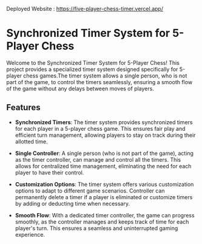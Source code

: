 
Deployed Website : https://five-player-chess-timer.vercel.app/

# Synchronized Timer System for 5-Player Chess  

Welcome to the Synchronized Timer System for 5-Player Chess! This project provides a specialized timer system designed specifically for 5-player chess games.The timer system allows a single person, who is not part of the game, to control the timers seamlessly, ensuring a smooth flow of the game without any delays between moves of players.

 ## Features  
 
-  **Synchronized Timers**: The timer system provides synchronized timers for each player in a 5-player chess game. This ensures fair play and efficient turn management, allowing players to stay on track during their allotted time.

-  **Single Controller**: A single person (who is not part of the game), acting as the timer controller, can manage and control all the timers. This allows for centralized time management, eliminating the need for each player to have their control.
  
-  **Customization Options**: The timer system offers various customization options to adapt to different game scenarios. Controller can permanently delete a timer if a player is eliminated or customize timers by adding or deducting time when necessary.

-  **Smooth Flow**: With a dedicated timer controller, the game can progress smoothly, as the controller manages and keeps track of time for each player's turn. This ensures a seamless and uninterrupted gaming experience.

